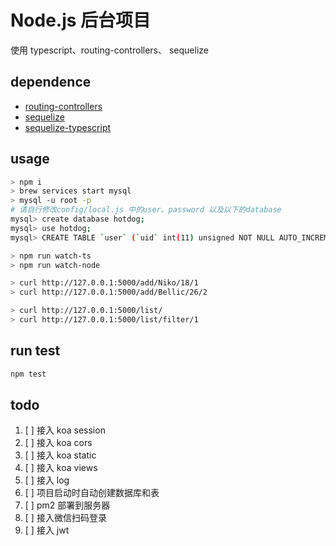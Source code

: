 # Node.js 后台项目
使用 typescript、routing-controllers、 sequelize

## dependence
- [routing-controllers](https://github.com/typestack/routing-controllers)
- [sequelize](https://github.com/sequelize/sequelize)
- [sequelize-typescript](https://github.com/RobinBuschmann/sequelize-typescript)

## usage
```bash
> npm i
> brew services start mysql
> mysql -u root -p
# 请自行修改config/local.js 中的user、password 以及以下的database
mysql> create database hotdog;
mysql> use hotdog;
mysql> CREATE TABLE `user` (`uid` int(11) unsigned NOT NULL AUTO_INCREMENT,   `name` varchar(11) NOT NULL,   `age` int(3) DEFAULT '0',   `gender` int(1) NOT NULL,   PRIMARY KEY (`uid`) ) ENGINE=InnoDB DEFAULT CHARSET=utf8;

> npm run watch-ts
> npm run watch-node

> curl http://127.0.0.1:5000/add/Niko/18/1
> curl http://127.0.0.1:5000/add/Bellic/26/2

> curl http://127.0.0.1:5000/list/
> curl http://127.0.0.1:5000/list/filter/1
```

## run test

```bash
npm test
```

## todo
1. [ ] 接入 koa session
2. [ ] 接入 koa cors
3. [ ] 接入 koa static
4. [ ] 接入 koa views
5. [ ] 接入 log
6. [ ] 项目启动时自动创建数据库和表
7. [ ] pm2 部署到服务器
8. [ ] 接入微信扫码登录
9. [ ] 接入 jwt
